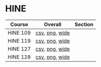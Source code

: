 # HINE

| Course | Overall | Section |
| ------ | ------- | ------- |
| HINE 109 | [csv](https://github.com/UCSD-Historical-Enrollment-Data/2023Winter/blob/main/overall/HINE%20109.csv), [png](https://raw.githubusercontent.com/UCSD-Historical-Enrollment-Data/2023Winter/main/plot_overall/HINE%20109.png), [wide](https://raw.githubusercontent.com/UCSD-Historical-Enrollment-Data/2023Winter/main/plot_overall_wide/HINE%20109.png) |  |
| HINE 119 | [csv](https://github.com/UCSD-Historical-Enrollment-Data/2023Winter/blob/main/overall/HINE%20119.csv), [png](https://raw.githubusercontent.com/UCSD-Historical-Enrollment-Data/2023Winter/main/plot_overall/HINE%20119.png), [wide](https://raw.githubusercontent.com/UCSD-Historical-Enrollment-Data/2023Winter/main/plot_overall_wide/HINE%20119.png) |  |
| HINE 127 | [csv](https://github.com/UCSD-Historical-Enrollment-Data/2023Winter/blob/main/overall/HINE%20127.csv), [png](https://raw.githubusercontent.com/UCSD-Historical-Enrollment-Data/2023Winter/main/plot_overall/HINE%20127.png), [wide](https://raw.githubusercontent.com/UCSD-Historical-Enrollment-Data/2023Winter/main/plot_overall_wide/HINE%20127.png) |  |
| HINE 128 | [csv](https://github.com/UCSD-Historical-Enrollment-Data/2023Winter/blob/main/overall/HINE%20128.csv), [png](https://raw.githubusercontent.com/UCSD-Historical-Enrollment-Data/2023Winter/main/plot_overall/HINE%20128.png), [wide](https://raw.githubusercontent.com/UCSD-Historical-Enrollment-Data/2023Winter/main/plot_overall_wide/HINE%20128.png) |  |
